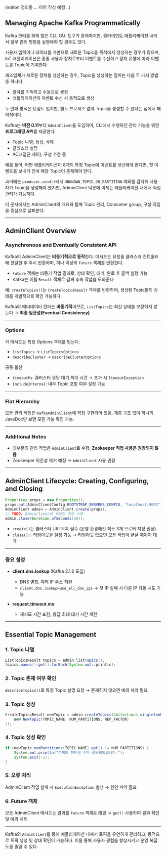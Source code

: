 (notion 정리중 ... 이어 작성 예정 ..)

## Managing Apache Kafka Programmatically

Kafka 관리를 위해 많은 CLI, GUI 도구가 존재하지만, 클라이언트 애플리케이션 내에서 일부 관리 명령을 실행해야 할 경우도 있다.

사용자 입력이나 데이터를 기반으로 새로운 Topic을 즉석에서 생성하는 경우가 많으며, IoT 애플리케이션은 종종 사용자 장치로부터 이벤트를 수신하고 장치 유형에 따라 이벤트를 Topic에 기록한다.

제조업체가 새로운 장치를 생산하는 경우, Topic을 생성하는 절차는 다음 두 가지 방법 중 하나다:

- 절차를 기억하고 수동으로 생성
- 애플리케이션이 이벤트 수신 시 동적으로 생성

두 번째 방식은 단점도 있지만, 별도 프로세스 없이 Topic을 생성할 수 있다는 점에서 매력적이다.

Kafka는 **버전 0.11**부터 `AdminClient`를 도입하여, CLI에서 수행하던 관리 기능을 위한 **프로그래밍 API**를 제공한다.

- Topic 나열, 생성, 삭제
- 클러스터 설명
- ACL(접근 제어), 구성 수정 등

예를 들어, 어떤 애플리케이션이 8개의 특정 Topic에 이벤트를 생산해야 한다면, 첫 이벤트를 보내기 전에 해당 Topic이 존재해야 한다.

과거에는 `producer.send()`에서 `UNKNOWN_TOPIC_OR_PARTITION` 예외를 감지해 사용자가 Topic을 생성해야 했지만, AdminClient 덕분에 이제는 애플리케이션 내에서 직접 관리가 가능하다.

이 문서에서는 AdminClient의 개요와 함께 Topic 관리, Consumer group, 구성 작업을 중심으로 살펴본다.

---

## AdminClient Overview

### Asynchronous and Eventually Consistent API

Kafka의 AdminClient는 **비동기적으로 동작**한다. 메서드는 요청을 클러스터 컨트롤러에 전달한 후 즉시 반환하며, 하나 이상의 `Future` 객체를 반환한다.

- `Future` 객체는 비동기 작업 결과로, 상태 확인, 대기, 완료 후 콜백 실행 가능
- Kafka는 이를 `Result` 객체로 감싸 후속 작업을 도와준다

예: `createTopics()`는 `CreateTopicsResult` 객체를 반환하며, 생성된 Topic들의 상태를 개별적으로 확인 가능하다.

Kafka의 메타데이터 전파는 **비동기적**이므로, `ListTopics`는 최신 상태를 보장하지 않는다 → **최종 일관성(Eventual Consistency)**

---

### Options

각 메서드는 특정 Options 객체를 받는다.

- `listTopics` → `ListTopicsOptions`
- `describeCluster` → `DescribeClusterOptions`

공통 옵션:

- `timeoutMs`: 클러스터 응답 대기 최대 시간 → 초과 시 `TimeoutException`
- `includeInternal`: 내부 Topic 포함 여부 설정 가능

---

### Flat Hierarchy

모든 관리 작업은 `KafkaAdminClient`에 직접 구현되어 있음. 계층 구조 없이 하나의 JavaDoc만 보면 모든 기능 확인 가능.

---

### Additional Notes

- 대부분의 관리 작업은 `AdminClient`로 수행, **Zookeeper 직접 사용은 권장되지 않음**
- Zookeeper 의존성 제거 예정 → `AdminClient` 사용 권장

---

## AdminClient Lifecycle: Creating, Configuring, and Closing

```java
Properties props = new Properties();
props.put(AdminClientConfig.BOOTSTRAP_SERVERS_CONFIG, "localhost:9092");
AdminClient admin = AdminClient.create(props);
// TODO: AdminClient로 유용한 작업 수행
admin.close(Duration.ofSeconds(30));
```

- `create()`는 클러스터 URI 목록 필수 (운영 환경에선 최소 3개 브로커 지정 권장)
- `close()`는 타임아웃을 설정 가능 → 타임아웃 없으면 모든 작업이 끝날 때까지 대기

---

### 중요 설정

- **client.dns.lookup** (Kafka 2.1.0 도입)
  - DNS 별칭, 여러 IP 주소 지원
  - `client.dns.lookup=use_all_dns_ips` → 첫 IP 실패 시 다른 IP 자동 시도 가능

- **request.timeout.ms**
  - 재시도 시간 포함, 응답 최대 대기 시간 제한

---

## Essential Topic Management

### 1. Topic 나열

```java
ListTopicsResult topics = admin.listTopics();
topics.names().get().forEach(System.out::println);
```

### 2. Topic 존재 여부 확인

`describeTopics()`로 특정 Topic 설명 요청 → 존재하지 않으면 예외 처리 필요

### 3. Topic 생성

```java
CreateTopicsResult newTopic = admin.createTopics(Collections.singletonList(
    new NewTopic(TOPIC_NAME, NUM_PARTITIONS, REP_FACTOR)
));
```

### 4. Topic 생성 확인

```java
if (newTopic.numPartitions(TOPIC_NAME).get() != NUM_PARTITIONS) {
    System.out.println("토픽의 파티션 수가 잘못되었습니다.");
    System.exit(-1);
}
```

### 5. 오류 처리

AdminClient 작업 실패 시 `ExecutionException` 발생 → 원인 파악 필요

### 6. Future 객체

모든 AdminClient 메서드는 결과를 `Future` 객체로 래핑 → `get()` 사용하여 결과 확인 및 예외 처리

---

Kafka의 `AdminClient`를 통해 애플리케이션 내에서 토픽을 유연하게 관리하고, 동적으로 토픽 생성 및 상태 확인이 가능하다. 이를 통해 사용자 경험을 향상시키고 운영 복잡도를 줄일 수 있다.

